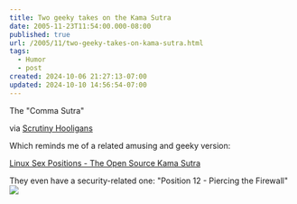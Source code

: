 ```yaml
---
title: Two geeky takes on the Kama Sutra
date: 2005-11-23T11:54:00.000-08:00
published: true
url: /2005/11/two-geeky-takes-on-kama-sutra.html
tags:
  - Humor
  - post
created: 2024-10-06 21:27:13-07:00
updated: 2024-10-10 14:56:54-07:00
---
```


The "Comma Sutra"  
<!-- ![](commasutra7fh.jpg) -->
  
via [Scrutiny Hooligans](https://scrutinyhooligans.blogspot.com/2005/11/grammatically-amusing.html)  
  
Which reminds me of a related amusing and geeky version:  
  
[Linux Sex Positions - The Open Source Kama Sutra](https://www.collegesexadvice.com/sex.shtml)  
  
They even have a security-related one: "Position 12 - Piercing the Firewall"  
![](/LinuxSexPositions_12.gif)
